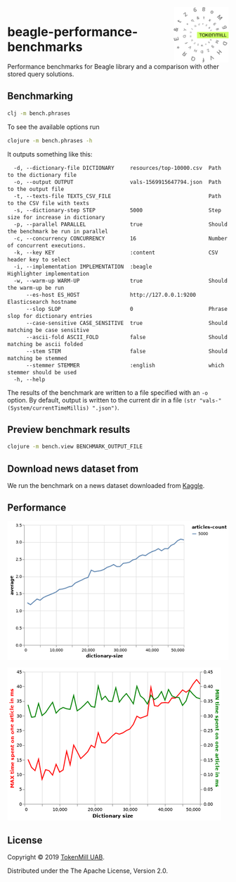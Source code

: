 <a href="http://www.tokenmill.lt">
      <img src=".github/tokenmill-logo.svg" width="125" height="125" align="right" />
</a>

# beagle-performance-benchmarks

Performance benchmarks for Beagle library and a comparison with other stored query solutions.

## Benchmarking

```bash
clj -m bench.phrases
```

To see the available options run

```bash
clojure -m bench.phrases -h
```

It outputs something like this:
```
  -d, --dictionary-file DICTIONARY     resources/top-10000.csv  Path to the dictionary file
  -o, --output OUTPUT                  vals-1569915647794.json  Path to the output file
  -t, --texts-file TEXTS_CSV_FILE                               Path to the CSV file with texts
  -s, --dictionary-step STEP           5000                     Step size for increase in dictionary
  -p, --parallel PARALLEL              true                     Should the benchmark be run in parallel
  -c, --concurrency CONCURRENCY        16                       Number of concurrent executions.
  -k, --key KEY                        :content                 CSV header key to select
  -i, --implementation IMPLEMENTATION  :beagle                  Highlighter implementation
  -w, --warm-up WARM-UP                true                     Should the warm-up be run
      --es-host ES_HOST                http://127.0.0.1:9200    Elasticsearch hostname
      --slop SLOP                      0                        Phrase slop for dictionary entries
      --case-sensitive CASE_SENSITIVE  true                     Should matching be case sensitive
      --ascii-fold ASCII_FOLD          false                    Should matching be ascii folded
      --stem STEM                      false                    Should matching be stemmed
      --stemmer STEMMER                :english                 which stemmer should be used
  -h, --help

```

The results of the benchmark are written to a file specified with an `-o` option. By default, output is written to
the current dir in a file `(str "vals-" (System/currentTimeMillis) ".json")`.

## Preview benchmark results

```bash
clojure -m bench.view BENCHMARK_OUTPUT_FILE 
```

## Download news dataset from

We run the benchmark on a news dataset downloaded from [Kaggle](https://www.kaggle.com/snapcrack/all-the-news/downloads/all-the-news.zip/4).

## Performance

![alt text](resources/average-per-doc.png)

![alt text](resources/min-max-per-doc.png)

## License

Copyright &copy; 2019 [TokenMill UAB](http://www.tokenmill.lt).

Distributed under the The Apache License, Version 2.0.
